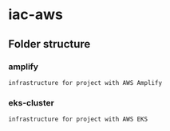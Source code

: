 # iac-aws

## Folder structure

### amplify

    infrastructure for project with AWS Amplify

### eks-cluster

    infrastructure for project with AWS EKS